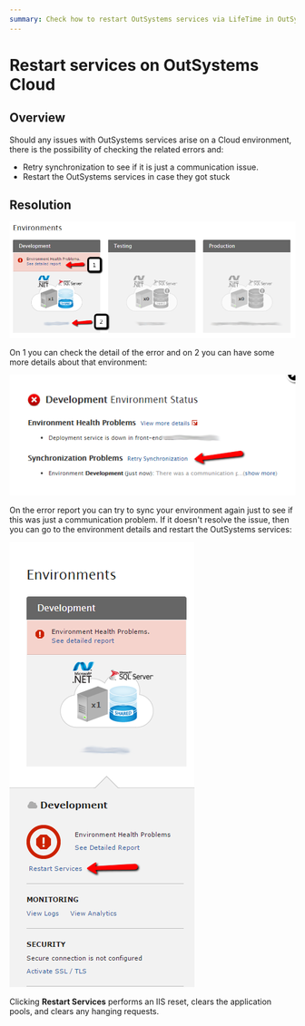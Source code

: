 ```yaml
---
summary: Check how to restart OutSystems services via LifeTime in OutSystems Cloud infrastructures.
---
```


# Restart services on OutSystems Cloud


## Overview 

Should any issues with OutSystems services arise on a Cloud environment, there is the possibility of checking the related errors and:

* Retry synchronization to see if it is just a communication issue.
* Restart the OutSystems services in case they got stuck


## Resolution 

![Environment health](images/restart-cloud-health-lt.png)

On 1 you can check the detail of the error and on 2 you can have some more details about that environment:

![Environment health detail](images/restart-cloud-status-lt.png)

On the error report you can try to sync your environment again just to see if this was just a communication problem. If it doesn't resolve the issue, then you can go to the environment details and restart the OutSystems services:


![Restart services of an environment](images/restart-cloud-lt.png)

<div class="info" markdown="1">

Clicking **Restart Services** performs an IIS reset, clears the application pools, and clears any hanging requests.

</div>
